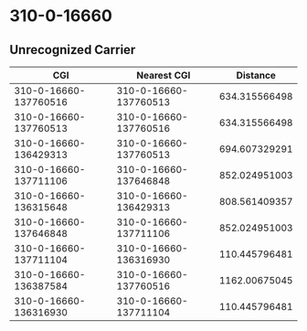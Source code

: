 # 310-0-16660
## Unrecognized Carrier


| CGI | Nearest CGI | Distance |
|-----|-------------|----------|
| 310-0-16660-137760516 | 310-0-16660-137760513 | 634.315566498 |
| 310-0-16660-137760513 | 310-0-16660-137760516 | 634.315566498 |
| 310-0-16660-136429313 | 310-0-16660-137760513 | 694.607329291 |
| 310-0-16660-137711106 | 310-0-16660-137646848 | 852.024951003 |
| 310-0-16660-136315648 | 310-0-16660-136429313 | 808.561409357 |
| 310-0-16660-137646848 | 310-0-16660-137711106 | 852.024951003 |
| 310-0-16660-137711104 | 310-0-16660-136316930 | 110.445796481 |
| 310-0-16660-136387584 | 310-0-16660-137760516 | 1162.00675045 |
| 310-0-16660-136316930 | 310-0-16660-137711104 | 110.445796481 |
